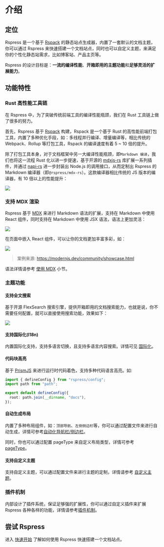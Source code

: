 # 介绍

## 定位

Rspress 是一个基于 [Rspack](https://rspack.dev/) 的静态站点生成器，内置了一套默认的文档主题，你可以通过 Rspress 来快速搭建一个文档站点，同时也可以自定义主题，来满足你的个性化静态站需求，比如博客站、产品主页等。

Rspress 的设计目标是：**一流的编译性能**、**开箱即用的主题功能**和**足够灵活的扩展能力**。

## 功能特性

### Rust 高性能工具链

在 Rspress 中，为了突破传统前端工具的编译性能瓶颈，我们在 Rust 工具链上做了很多的努力。

首先，Rspress 基于 [Rspack](https://rspack.dev/) 构建，Rspack 是一个基于 Rust 的高性能前端打包工具，内置了多种优化手段，如：多线程并行编译、增量编译等，相比传统的 Webpack、Rollup 等打包工具，Rspack 的编译速度有着 5 ~ 10 倍的提升。

除了打包工具本身，对于文档框架中另一大编译性能瓶颈，即`Markdown 编译`，我们也将这一流程 Rust 化以进一步提速，基于开源的 [mdxjs-rs](https://github.com/wooorm/mdxjs-rs) 库扩展一系列插件，并通过 [napi-rs](https://napi.rs/) 进一步封装出 Node.js 的调用接口，从而定制出 Rspress 的 Markdown 编译器（即`@rspress/mdx-rs`）。这款编译器相比传统的 JS 版本的编译器，有 10 倍以上的性能提升：

<img src="https://lf3-static.bytednsdoc.com/obj/eden-cn/uhbfnupenuhf/rspress/mdx-rs-benchmark.png" />

### 支持 MDX 渲染

Rspress 基于 [MDX](https://mdxjs.com/) 来进行 Markdown 语法的扩展，支持在 Markdown 中使用 React 组件，同时支持在 Markdown 中使用 JSX 语法，语法上更加灵活：

<img src="https://lf3-static.bytednsdoc.com/obj/eden-cn/uhbfnupenuhf/rspress/mdx-intro.png" />

在页面中嵌入 React 组件，可以让你的文档更加丰富多彩，如：

<img src="https://lf3-static.bytednsdoc.com/obj/eden-cn/uhbfnupenuhf/rspress/rspress-mdx.png" />

> 案例来源: https://modernjs.dev/community/showcase.html

语法详情请参考 [使用 MDX](/guide/basic/use-mdx) 小节。

### 主题功能

#### 支持全文搜索

基于开源 FlexSearch 搜索引擎，提供开箱即用的文档搜索能力，也就是说，你不需要任何配置，就可以直接使用搜索功能，效果如下：

<img src="https://lf3-static.bytednsdoc.com/obj/eden-cn/uhbfnupenuhf/rspress/rspress-search.png" />

#### 支持国际化(I18n)

内置国际化支持，支持多语言切换，且支持多语言内容搜索。详情可见 [国际化](/guide/default-theme/i18n)。

#### 代码块高亮

基于 [PrismJS](https://github.com/PrismJS/prism) 来进行运行时代码着色，支持多种代码语言高亮。如:

```ts
import { defineConfig } from "rspress/config";
import path from "path";

export default defineConfig({
  root: path.join(__dirname, "docs"),
});
```

#### 自动生成布局

内置了多种布局组件，如：`顶部导航`、`左侧侧边栏`等，你可以通过配置文件来进行自动生成，详情可参考[自动化导航栏/侧边栏](/guide/basic/auto-nav-sidebar)。

同时，你也可以通过配置 pageType 来自定义布局类型，详情可参考 [pageType](/api/config/config-frontmatter.html#pagetype)。

#### 支持自定义主题

支持自定义主题，可以通过配置文件来进行主题的定制，详情请参考 [自定义主题](/guide/advanced/custom-theme)。

### 插件机制

内部设计了插件系统，保证足够强的扩展性，你可以通过自定义插件来扩展 Rspress 各种各样的功能，详情请参考[插件机制](/plugin/system/introduction)。

## 尝试 Rspress

进入 [快速开始](/guide/start/getting-started) 了解如何使用 Rspress 快速搭建一个文档站点。
